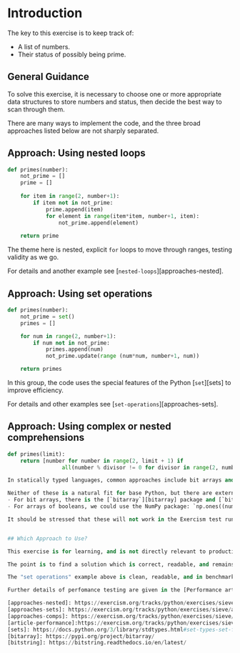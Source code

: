 # Introduction

The key to this exercise is to keep track of:
- A list of numbers.
- Their status of possibly being prime.

## General Guidance

To solve this exercise, it is necessary to choose one or more appropriate data structures to store numbers and status, then decide the best way to scan through them.

There are many ways to implement the code, and the three broad approaches listed below are not sharply separated.

## Approach: Using nested loops

```python
def primes(number):
    not_prime = []
    prime = []
    
    for item in range(2, number+1):
        if item not in not_prime:
            prime.append(item) 
            for element in range(item*item, number+1, item):
                not_prime.append(element)
    
    return prime
```

The theme here is nested, explicit `for` loops to move through ranges, testing validity as we go.

For details and another example see [`nested-loops`][approaches-nested].

## Approach: Using set operations

```python
def primes(number):
    not_prime = set()
    primes = []

    for num in range(2, number+1):
        if num not in not_prime:
            primes.append(num)
            not_prime.update(range (num*num, number+1, num))

    return primes
```

In this group, the code uses the special features of the Python [`set`][sets] to improve efficiency.

For details and other examples see [`set-operations`][approaches-sets].

## Approach: Using complex or nested comprehensions

```python
def primes(limit):
    return [number for number in range(2, limit + 1) if 
                 all(number % divisor != 0 for divisor in range(2, number))]

In statically typed languages, common approaches include bit arrays and arrays of booleans.

Neither of these is a natural fit for base Python, but there are external packages that could perhaps provide a better implementation:
- For bit arrays, there is the [`bitarray`][bitarray] package and [`bitstring.BitArray()`][bitstring].
- For arrays of booleans, we could use the NumPy package: `np.ones((number,), dtype=np.bool_)` will create a pre-dimensioned array of `True`.

It should be stressed that these will not work in the Exercism test runner, and are mentioned here only for completeness.


## Which Approach to Use?

This exercise is for learning, and is not directly relevant to production code.

The point is to find a solution which is correct, readable, and remains reasonably fast for larger input values.

The "set operations" example above is clean, readable, and in benchmarking was the fastest code tested.

Further details of perfomance testing are given in the [Performance article][article-performance].

[approaches-nested]: https://exercism.org/tracks/python/exercises/sieve/approaches/nested-loops
[approaches-sets]: https://exercism.org/tracks/python/exercises/sieve/approaches/set-operations
[approaches-comps]: https://exercism.org/tracks/python/exercises/sieve/approaches/comprehensions
[article-performance]:https://exercism.org/tracks/python/exercises/sieve/articles/performance
[sets]: https://docs.python.org/3/library/stdtypes.html#set-types-set-frozenset
[bitarray]: https://pypi.org/project/bitarray/
[bitstring]: https://bitstring.readthedocs.io/en/latest/
